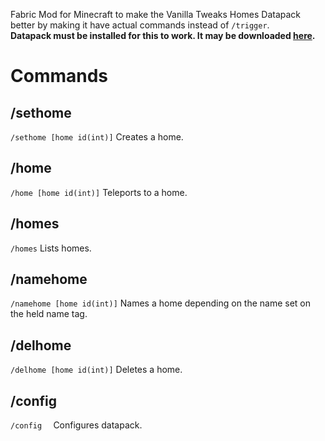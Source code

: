 Fabric Mod for Minecraft to make the Vanilla Tweaks Homes Datapack better by making it have actual commands instead of <code>/trigger</code>.
<br>
<b>Datapack must be installed for this to work. It may be downloaded <a href="https://vanillatweaks.net/share#LyWCd6" target="_blank">here</a>.</b>

<h1>Commands</h1>
<h2>/sethome</h2>
<code>/sethome [home id(int)]</code>
Creates a home.
<h2>/home</h2>
<code>/home [home id(int)]</code>
Teleports to a home.
<h2>/homes</h2>
<code>/homes</code>
Lists homes.
<h2>/namehome</h2>
<code>/namehome [home id(int)]</code>
Names a home depending on the name set on the held name tag.
<h2>/delhome</h2>
<code>/delhome [home id(int)]</code>
Deletes a home.
<h2>/config</h2>
<code>/config <limit|delay|cooldown> <amount(int)></code>
Configures datapack.
